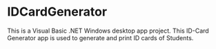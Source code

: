 # IDCardGenerator
This is a Visual Basic .NET Windows desktop app project. This ID-Card Generator app is used to generate and print ID cards of Students.
